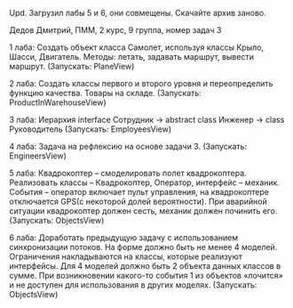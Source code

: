 Upd. Загрузил лабы 5 и 6, они совмещены. Скачайте архив заново.

Дедов Дмитрий, ПММ, 2 курс, 9 группа, номер задач 3

1 лаба: Создать объект класса Самолет, используя классы Крыло, Шасси, Двигатель. Методы: летать, задавать маршрут, вывести маршрут.
(Запускать: PlaneView)

2 лаба: Создать классы первого и второго уровня и переопределить функцию качества. Товары на складе.
(Запускать: ProductInWarehouseView)

3 лаба: Иерархия interface Сотрудник -> abstract class Инженер -> class Руководитель
(Запускать: EmployeesView)

4 лаба: Задача на рефлексию на основе задачи 3. (Запускать: EngineersView)

5 лаба: Квадрокоптер – смоделировать полет квадрокоптера. Реализовать классы – Квадрокоптер, Оператор, интерфейс – механик.
События – оператор включает пульт управления, на квадрокоптере отключается GPS(с некоторой долей вероятности).
При аварийной ситуации квадрокоптер должен сесть, механик должен починить его. (Запускать: ObjectsView)

6 лаба: Доработать предыдущую задачу с использованием синхронизации потоков. На форме должно быть не менее 4 моделей.
Ограничения накладываются на классы, которые реализуют интерфейсы. Для 4 моделей должно быть 2 объекта данных классов в сумме.
При возникновении какого-то события 1 из объектов «лочится» и не доступен для использования в других моделях.
(Запускать: ObjectsView)
